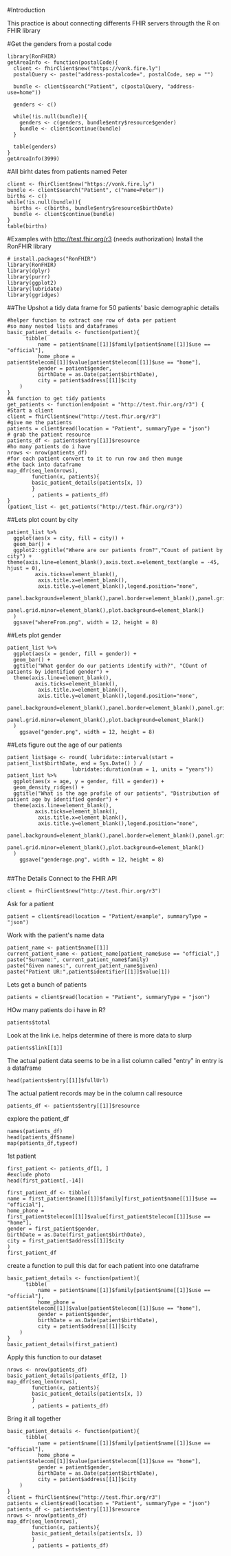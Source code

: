 #Introduction

This practice is about connecting differents FHIR servers througth the R on FHIR library

#Get the genders from a postal code 
```{r}
library(RonFHIR)
getAreaInfo <- function(postalCode){
  client <- fhirClient$new("https://vonk.fire.ly")
  postalQuery <- paste("address-postalcode=", postalCode, sep = "")
  
  bundle <- client$search("Patient", c(postalQuery, "address-use=home"))
  
  genders <- c()
  
  while(!is.null(bundle)){
    genders <- c(genders, bundle$entry$resource$gender)
    bundle <- client$continue(bundle)
  }
  
  table(genders)
}
getAreaInfo(3999)
```

#All birht dates from patients named Peter
```{r }
client <- fhirClient$new("https://vonk.fire.ly")
bundle <- client$search("Patient", c("name=Peter"))
births <- c()
while(!is.null(bundle)){
  births <- c(births, bundle$entry$resource$birthDate)
  bundle <- client$continue(bundle)
}
table(births)
```


#Examples with http://test.fhir.org/r3 (needs authorization)
Install the RonFHIR library
```{r ,message=FALSE,eval=FALSE}
# install.packages("RonFHIR")
library(RonFHIR)
library(dplyr)
library(purrr)
library(ggplot2)
library(lubridate)
library(ggridges)
```
##The Upshot
a tidy data frame for 50 patients' basic demographic details

```{r,message=FALSE,eval=FALSE}
#helper function to extract one row of data per patient
#so many nested lists and dataframes
basic_patient_details <- function(patient){
      tibble(
          name = patient$name[[1]]$family[patient$name[[1]]$use == "official"],
          home_phone = patient$telecom[[1]]$value[patient$telecom[[1]]$use == "home"],
          gender = patient$gender,
          birthDate = as.Date(patient$birthDate),
          city = patient$address[[1]]$city
    )
}
#A function to get tidy patients
get_patients <- function(endpoint = "http://test.fhir.org/r3") {
#Start a client
client = fhirClient$new("http://test.fhir.org/r3")
#give me the patients
patients = client$read(location = "Patient", summaryType = "json")
# grab the patient resource
patients_df <- patients$entry[[1]]$resource
#ho many patients do i have
nrows <- nrow(patients_df)
#for each patient convert to it to run row and then munge
#the back into dataframe
map_dfr(seq_len(nrows),
        function(x, patients){
        basic_patient_details(patients[x, ])
        }
        , patients = patients_df)
}
(patient_list <- get_patients("http://test.fhir.org/r3"))
```
##Lets plot count by city

```{r,message=FALSE,eval=FALSE}
patient_list %>%
  ggplot(aes(x = city, fill = city)) +
  geom_bar() +
  ggplot2::ggtitle("Where are our patients from?","Count of patient by city") + theme(axis.line=element_blank(),axis.text.x=element_text(angle = -45, hjust = 0),
         axis.ticks=element_blank(),
          axis.title.x=element_blank(),
          axis.title.y=element_blank(),legend.position="none",
          panel.background=element_blank(),panel.border=element_blank(),panel.grid.major=element_blank(),
          panel.grid.minor=element_blank(),plot.background=element_blank()
  )
  ggsave("whereFrom.png", width = 12, height = 8)
```
##Lets plot gender
```{r,message=FALSE,eval=FALSE}
patient_list %>%
  ggplot(aes(x = gender, fill = gender)) +
  geom_bar() +
  ggtitle("What gender do our patients identify with?", "COunt of patients by identified gender") +
  theme(axis.line=element_blank(),
         axis.ticks=element_blank(),
          axis.title.x=element_blank(),
          axis.title.y=element_blank(),legend.position="none",
          panel.background=element_blank(),panel.border=element_blank(),panel.grid.major=element_blank(),
          panel.grid.minor=element_blank(),plot.background=element_blank()
  )
    ggsave("gender.png", width = 12, height = 8)
```
##Lets figure out the age of our patients
```{r,message=FALSE,eval=FALSE}
patient_list$age <- round( lubridate::interval(start = patient_list$birthDate, end = Sys.Date() ) / 
                     lubridate::duration(num = 1, units = "years"))
patient_list %>% 
  ggplot(aes(x = age, y = gender, fill = gender)) + 
  geom_density_ridges() +
  ggtitle("What is the age profile of our patients", "Distribution of patient age by identified gender") +
  theme(axis.line=element_blank(),
         axis.ticks=element_blank(),
          axis.title.x=element_blank(),
          axis.title.y=element_blank(),legend.position="none",
          panel.background=element_blank(),panel.border=element_blank(),panel.grid.major=element_blank(),
          panel.grid.minor=element_blank(),plot.background=element_blank()
  )
    ggsave("genderage.png", width = 12, height = 8)
  
```




##The Details
Connect to the FHIR API
```{r,message=FALSE,eval=FALSE}
client = fhirClient$new("http://test.fhir.org/r3")
```
Ask for a patient

```{r,message=FALSE,eval=FALSE}
patient = client$read(location = "Patient/example", summaryType = "json")
```
Work with the patient's name data
```{r,message=FALSE,eval=FALSE}
patient_name <- patient$name[[1]]
current_patient_name <- patient_name[patient_name$use == "official",]
paste("Surname:", current_patient_name$family)
paste("Given names:", current_patient_name$given)
paste("Patient UR:",patient$identifier[[1]]$value[1])
```


Lets get a bunch of patients
```{r,message=FALSE,eval=FALSE}
patients = client$read(location = "Patient", summaryType = "json")
```
HOw many patients do i have in R?
```{r,message=FALSE,eval=FALSE}
patients$total
```
Look at the link i.e. helps determine of there is more data to slurp
```{r,message=FALSE,eval=FALSE}
patients$link[[1]]
```
The actual patient data seems to be in a list column called "entry"
in entry is a dataframe
```{r,message=FALSE,eval=FALSE}
head(patients$entry[[1]]$fullUrl)
```
The actual patient records may be in the column call resource
```{r,message=FALSE,eval=FALSE}
patients_df <- patients$entry[[1]]$resource
```

explore the patient_df
```{r,message=FALSE,eval=FALSE}
names(patients_df)
head(patients_df$name)
map(patients_df,typeof)
```


1st patient
```{r,message=FALSE,eval=FALSE}
first_patient <- patients_df[1, ]
#exclude photo
head(first_patient[,-14])
```

```{r,message=FALSE,eval=FALSE}
first_patient_df <- tibble(
name = first_patient$name[[1]]$family[first_patient$name[[1]]$use == "official"],
home_phone = first_patient$telecom[[1]]$value[first_patient$telecom[[1]]$use == "home"],
gender = first_patient$gender,
birthDate = as.Date(first_patient$birthDate),
city = first_patient$address[[1]]$city
)
first_patient_df
```
create a function to pull this dat for each patient into one dataframe
```{r,message=FALSE,eval=FALSE}
basic_patient_details <- function(patient){
      tibble(
          name = patient$name[[1]]$family[patient$name[[1]]$use == "official"],
          home_phone = patient$telecom[[1]]$value[patient$telecom[[1]]$use == "home"],
          gender = patient$gender,
          birthDate = as.Date(patient$birthDate),
          city = patient$address[[1]]$city
    )
}
basic_patient_details(first_patient)
```

Apply this function to our dataset 
```{r,message=FALSE,eval=FALSE}
nrows <- nrow(patients_df)
basic_patient_details(patients_df[2, ])
map_dfr(seq_len(nrows),
        function(x, patients){
        basic_patient_details(patients[x, ])
        }
        , patients = patients_df)
```

Bring it all together

```{r,message=FALSE,eval=FALSE}
basic_patient_details <- function(patient){
      tibble(
          name = patient$name[[1]]$family[patient$name[[1]]$use == "official"],
          home_phone = patient$telecom[[1]]$value[patient$telecom[[1]]$use == "home"],
          gender = patient$gender,
          birthDate = as.Date(patient$birthDate),
          city = patient$address[[1]]$city
    )
}
client = fhirClient$new("http://test.fhir.org/r3")
patients = client$read(location = "Patient", summaryType = "json")
patients_df <- patients$entry[[1]]$resource
nrows <- nrow(patients_df)
map_dfr(seq_len(nrows),
        function(x, patients){
        basic_patient_details(patients[x, ])
        }
        , patients = patients_df)
```
